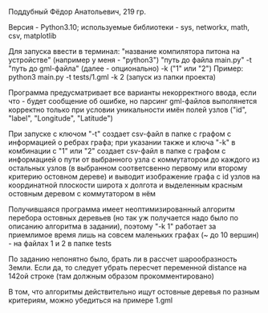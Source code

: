 Поддубный Фёдор Анатольевич, 219 гр.

Версия - Python3.10; используемые библиотеки - sys, networkx, math, csv, matplotlib 

Для запуска ввести в терминал:
"название компилятора питона на устройстве" (например у меня - "python3")
"путь до файла main.py"
-t "путь до gml-файла"
(далее - опционально)
-k ("1" или "2")
Пример: python3 main.py -t tests/1.gml -k 2 (запуск из папки проекта)

Программа предусматривает все варианты некорректного ввода, если что - будет сообщение об ошибке,
но парсинг gml-файлов выполянется корректно только при условии уникальности имён полей узлов ("id", "label", "Longitude", "Latitude")

При запуске с ключом "-t" создает csv-файл в папке с графом с информацией о ребрах графа;
при указании также и ключа "-k" в комбинации с "1" или "2" создает csv-файл в папке с графом с информацией
о пути от выбранного узла с коммутатором до каждого из остальных узлов (в выбранном соответсвенно первому или второму критерию остовном дереве)
и выводит изображение графа с id узлов на координатной плоскости широта х долгота и выделенным красным остовным деревом с коммутатором в нём

Получившаяся программа имеет неоптимизированный алгоритм перебора остовных деревьев
(но так уж получается надо было по описанию алгоритма в задании),
поэтому "-k 1" работает за приемлимое время лишь на совсем маленьких графах (~ до 10 вершин) - на файлах 1 и 2 в папке tests

По заданию непонятно было, брать ли в рассчет шарообразность Земли. Если да, то следует убрать пересчет переменной distance на 142ой строке
(там должным образом прокомментировано)

В том, что алгоритмы действительно ищут остовные деревья по разным критериям, можно убедиться на примере 1.gml
